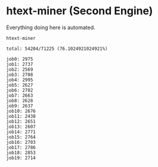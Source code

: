 # htext-miner (Second Engine)

Everything doing here is automated.

```
htext-miner

total: 54204/71225 (76.1024921024921%)

job0: 2975
job1: 2737
job2: 2569
job3: 2708
job4: 2995
job5: 2627
job6: 2702
job7: 2663
job8: 2628
job9: 2637
job10: 2676
job11: 2438
job12: 2651
job13: 2607
job14: 2771
job15: 2764
job16: 2703
job17: 2786
job18: 2853
job19: 2714
```